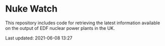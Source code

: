 # Nuke Watch

This repository includes code for retrieving the latest information available on the output of EDF nuclear power plants in the UK.

Last updated: 2021-06-08 13:27